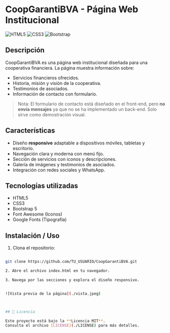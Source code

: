 # CoopGarantiBVA - Página Web Institucional

![HTML5](https://img.shields.io/badge/HTML5-%23E34F26?logo=html5&logoColor=white)
![CSS3](https://img.shields.io/badge/CSS3-%231572B6?logo=css3&logoColor=white)
![Bootstrap](https://img.shields.io/badge/Bootstrap-%23563D7C?logo=bootstrap&logoColor=white)

## Descripción

CoopGarantiBVA es una página web institucional diseñada para una cooperativa financiera. La página muestra información sobre:

- Servicios financieros ofrecidos.
- Historia, misión y visión de la cooperativa.
- Testimonios de asociados.
- Información de contacto con formulario.

> Nota: El formulario de contacto está diseñado en el front-end, pero **no envía mensajes** ya que no se ha implementado un back-end. Solo sirve como demostración visual.

## Características

- Diseño **responsive** adaptable a dispositivos móviles, tabletas y escritorio.
- Navegación clara y moderna con menú fijo.
- Sección de servicios con iconos y descripciones.
- Galería de imágenes y testimonios de asociados.
- Integración con redes sociales y WhatsApp.

## Tecnologías utilizadas

- HTML5
- CSS3
- Bootstrap 5
- Font Awesome (Iconos)
- Google Fonts (Tipografía)

## Instalación / Uso

1. Clona el repositorio:

```bash

git clone https://github.com/TU_USUARIO/CoopGarantiBVA.git

2. Abre el archivo index.html en tu navegador.

3. Navega por las secciones y explora el diseño responsivo.


![Vista previa de la página](./vista.jpeg)



## 📄 Licencia

Este proyecto está bajo la **Licencia MIT**.  
Consulta el archivo [LICENSE](./LICENSE) para más detalles.  